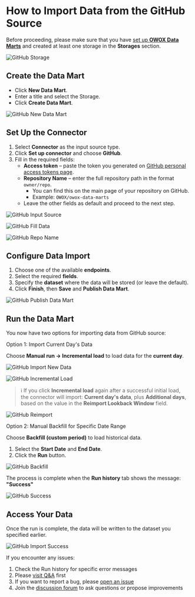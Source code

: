 # How to Import Data from the GitHub Source

Before proceeding, please make sure that you have [set up **OWOX Data Marts**](https://docs.owox.com/docs/getting-started/quick-start/) and created at least one storage in the **Storages** section.  

![GitHub Storage](res/github_storage.png)

## Create the Data Mart

- Click **New Data Mart**.
- Enter a title and select the Storage.
- Click **Create Data Mart**.

![GitHub New Data Mart](res/github_newdatamart.png)

## Set Up the Connector

1. Select **Connector** as the input source type.
2. Click **Set up connector** and choose **GitHub**.  
3. Fill in the required fields:
    - **Access token** – paste the token you generated on [GitHub personal access tokens page](https://github.com/settings/personal-access-tokens).
    - **Repository Name** – enter the full repository path in the format `owner/repo`.  
      - You can find this on the main page of your repository on GitHub.  
      - Example: `OWOX/owox-data-marts`  
    - Leave the other fields as default and proceed to the next step.

![GitHub Input Source](res/github_connector.png)

![GitHub Fill Data](res/github_fill_data.png)

![GitHub Repo Name](res/github_repo_name.png)

## Configure Data Import

1. Choose one of the available **endpoints**.  
2. Select the required **fields**.  
3. Specify the **dataset** where the data will be stored (or leave the default).  
4. Click **Finish**, then **Save** and **Publish Data Mart**.

![GitHub Publish Data Mart](res/github_publish.png)

## Run the Data Mart

You now have two options for importing data from GitHub source:  

Option 1: Import Current Day's Data

Choose **Manual run → Incremental load** to load data for the **current day**.

![GitHub Import New Data](res/github_incremental.png)

![GitHub Incremental Load](res/github_currentday.png)

> ℹ️ If you click **Incremental load** again after a successful initial load,  
> the connector will import: **Current day's data**, plus **Additional days**, based on the value in the **Reimport Lookback Window** field.

![GitHub Reimport](res/github_reimportwindow.png)

Option 2: Manual Backfill for Specific Date Range

Choose **Backfill (custom period)** to load historical data.  

1. Select the **Start Date** and **End Date**.
2. Click the **Run** button.

![GitHub Backfill](res/github_daterange.png)

The process is complete when the **Run history** tab shows the message:  
**"Success"**  

![GitHub Success](res/github_successrun.png)

## Access Your Data

Once the run is complete, the data will be written to the dataset you specified earlier.

![GitHub Import Success](res/github_bq.png)

If you encounter any issues:

1. Check the Run history for specific error messages
2. Please [visit Q&A](https://github.com/OWOX/owox-data-marts/discussions/categories/q-a) first
3. If you want to report a bug, please [open an issue](https://github.com/OWOX/owox-data-marts/issues)
4. Join the [discussion forum](https://github.com/OWOX/owox-data-marts/discussions) to ask questions or propose improvements

